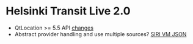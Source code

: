 Helsinki Transit Live 2.0
=========================

* QtLocation >= 5.5 API
  [changes](http://doc.qt.io/qt-5/qtlocation-changes.html)
* Abstract provider handling and use multiple sources?
  [SIRI VM JSON](http://dev.hsl.fi/)
